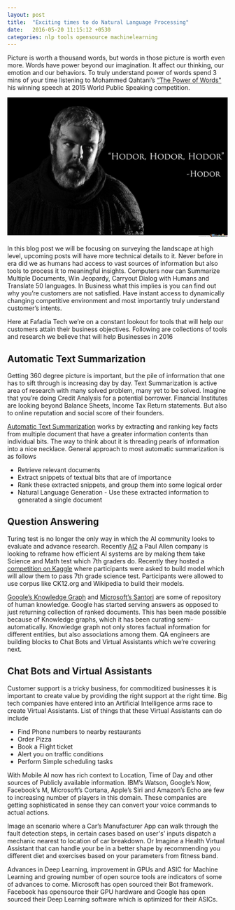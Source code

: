 ```yaml
---
layout: post
title:  "Exciting times to do Natural Language Processing"
date:   2016-05-20 11:15:12 +0530
categories: nlp tools opensource machinelearning
---
```


Picture is worth a thousand words, but words in those picture is worth even more. Words have power beyond our imagination. It affect our thinking, our emotion and our behaviors. To truly understand power of words spend 3 mins of your time listening to Mohammed Qahtani’s <a href="https://www.youtube.com/watch?v=qasE4ecA57Y">“The Power of Words"</a> his winning speech at 2015 World Public Speaking competition.

<img src="/assets/images/exciting-times-to-do-nlp/hodor.jpg" />

In this blog post we will be focusing on surveying the landscape at high level, upcoming posts will have more technical details to it. Never before in era did we as humans had access to vast sources of information but also tools to process it to meaningful insights. Computers now can Summarize Multiple Documents, Win Jeopardy, Carryout Dialog with Humans and Translate 50 languages. In Business what this implies is you can find out why you’re customers are not satisfied. Have instant access to dynamically changing competitive environment and most importantly truly understand customer’s intents.

Here at Fafadia Tech we’re on a constant lookout for tools that will help our customers attain their business objectives. Following are collections of tools and research we believe that will help Businesses in 2016

<h2>Automatic Text Summarization</h2>

Getting 360 degree picture is important, but the pile of information that one has to sift through is increasing day by day. Text Summarization is active area of research with many solved problem, many yet to be solved. Imagine that you’re doing Credit Analysis for a potential borrower. Financial Institutes are looking beyond Balance Sheets, Income Tax Return statements. But also to online reputation and social score of their founders.

<a href="https://en.wikipedia.org/wiki/Automatic_summarization">Automatic Text Summarization</a> works by extracting and ranking key facts from multiple document that have a greater information contents than individual bits. The way to think about it is threading pearls of information into a nice necklace. General approach to most automatic summarization is as follows

<ul>
    <li>Retrieve relevant documents</li>
    <li>Extract snippets of textual bits that are of importance</li>
    <li>Rank these extracted snippets, and group them into some logical order</li>
    <li>Natural Language Generation - Use these extracted information to generated a single document</li>
</ul>

<h2>Question Answering</h2>

Turing test is no longer the only way in which the AI community looks to evaluate and advance research. Recently <a href="http://allenai.org/">AI2</a> a Paul Allen company is looking to reframe how efficient AI systems are by making them take Science and Math test which 7th graders do. Recently they hosted a <a href="http://blog.kaggle.com/2016/04/09/the-allen-ai-science-challenge-winners-interview-3rd-place-alejandro-mosquera/">competition on Kaggle</a> where participants were asked to build model which will allow them to pass 7th grade science test. Participants were allowed to use corpus like CK12.org and Wikipedia to build their models.

<a href="http://searchengineland.com/library/google/google-knowledge-graph">Google’s Knowledge Graph</a> and <a href="http://www.cnet.com/news/microsofts-bing-seeks-enlightenment-with-satori/">Microsoft’s Santori</a> are some of repository of human knowledge. Google has started serving answers as opposed to just returning collection of ranked documents. This has been made possible because of Knowledge graphs, which it has been curating semi-automatically. Knowledge graph not only stores factual information for different entities, but also associations among them. QA engineers are building blocks to Chat Bots and Virtual Assistants which we’re covering next.

<h2>Chat Bots and Virtual Assistants</h2>

Customer support is a tricky business, for commoditized businesses it is important to create value by providing the right support at the right time. Big tech companies have entered into an Artificial Intelligence arms race to create Virtual Assistants. List of things that these Virtual Assistants can do include

<ul>
    <li>Find Phone numbers to nearby restaurants</li>
    <li>Order Pizza</li>
    <li>Book a Flight ticket</li>
    <li>Alert you on traffic conditions</li>
    <li>Perform Simple scheduling tasks</li>
</ul>

With Mobile AI now has rich context to Location, Time of Day and other sources of Publicly available information. IBM’s Watson, Google’s Now, Facebook’s M, Microsoft’s Cortana, Apple’s Siri and Amazon’s Echo are few to increasing number of players in this domain. These companies are getting sophisticated in sense they can convert your voice commands to actual actions.

Image an scenario where a Car’s Manufacturer App can walk through the fault detection steps, in certain cases based on user's’ inputs dispatch a mechanic nearest to location of car breakdown.  Or Imagine a Health Virtual Assistant that can handle your be in a better shape by recommending you different diet and exercises based on your parameters from fitness band.

Advances in Deep Learning, improvement in GPUs and ASIC for Machine Learning and growing number of open source tools are indicators of some of advances to come. Microsoft has open sourced their Bot framework. Facebook has opensource their GPU hardware and Google has open sourced their Deep Learning software which is optimized for their ASICs.
